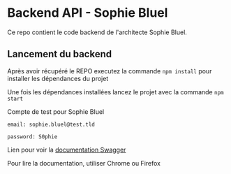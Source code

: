 # Backend API - Sophie Bluel

Ce repo contient le code backend de l'architecte Sophie Bluel. 

## Lancement du backend

Après avoir récupéré le REPO executez la commande `npm install` pour installer les dépendances du projet

Une fois les dépendances installées lancez le projet avec la commande `npm start`

Compte de test pour Sophie Bluel

```
email: sophie.bluel@test.tld

password: S0phie 
```
Lien pour voir la
[documentation Swagger]('http://localhost:5678/api-docs/')

Pour lire la documentation, utiliser Chrome ou Firefox
